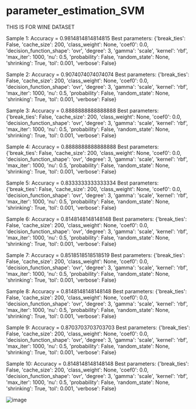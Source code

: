 # parameter_estimation_SVM

THIS IS FOR WINE DATASET


Sample 1: Accuracy = 0.9814814814814815 Best parameters: {'break_ties': False, 'cache_size': 200, 'class_weight': None, 'coef0': 0.0, 'decision_function_shape': 'ovr', 'degree': 3, 'gamma': 'scale', 'kernel': 'rbf', 'max_iter': 1000, 'nu': 0.5, 'probability': False, 'random_state': None, 'shrinking': True, 'tol': 0.001, 'verbose': False}


Sample 2: Accuracy = 0.9074074074074074 Best parameters: {'break_ties': False, 'cache_size': 200, 'class_weight': None, 'coef0': 0.0, 'decision_function_shape': 'ovr', 'degree': 3, 'gamma': 'scale', 'kernel': 'rbf', 'max_iter': 1000, 'nu': 0.5, 'probability': False, 'random_state': None, 'shrinking': True, 'tol': 0.001, 'verbose': False}


Sample 3: Accuracy = 0.8888888888888888 Best parameters: {'break_ties': False, 'cache_size': 200, 'class_weight': None, 'coef0': 0.0, 'decision_function_shape': 'ovr', 'degree': 3, 'gamma': 'scale', 'kernel': 'rbf', 'max_iter': 1000, 'nu': 0.5, 'probability': False, 'random_state': None, 'shrinking': True, 'tol': 0.001, 'verbose': False}


Sample 4: Accuracy = 0.8888888888888888 Best parameters: {'break_ties': False, 'cache_size': 200, 'class_weight': None, 'coef0': 0.0, 'decision_function_shape': 'ovr', 'degree': 3, 'gamma': 'scale', 'kernel': 'rbf', 'max_iter': 1000, 'nu': 0.5, 'probability': False, 'random_state': None, 'shrinking': True, 'tol': 0.001, 'verbose': False}



Sample 5: Accuracy = 0.8333333333333334 Best parameters: {'break_ties': False, 'cache_size': 200, 'class_weight': None, 'coef0': 0.0, 'decision_function_shape': 'ovr', 'degree': 3, 'gamma': 'scale', 'kernel': 'rbf', 'max_iter': 1000, 'nu': 0.5, 'probability': False, 'random_state': None, 'shrinking': True, 'tol': 0.001, 'verbose': False}



Sample 6: Accuracy = 0.8148148148148148 Best parameters: {'break_ties': False, 'cache_size': 200, 'class_weight': None, 'coef0': 0.0, 'decision_function_shape': 'ovr', 'degree': 3, 'gamma': 'scale', 'kernel': 'rbf', 'max_iter': 1000, 'nu': 0.5, 'probability': False, 'random_state': None, 'shrinking': True, 'tol': 0.001, 'verbose': False}



Sample 7: Accuracy = 0.8518518518518519 Best parameters: {'break_ties': False, 'cache_size': 200, 'class_weight': None, 'coef0': 0.0, 'decision_function_shape': 'ovr', 'degree': 3, 'gamma': 'scale', 'kernel': 'rbf', 'max_iter': 1000, 'nu': 0.5, 'probability': False, 'random_state': None, 'shrinking': True, 'tol': 0.001, 'verbose': False}



Sample 8: Accuracy = 0.8148148148148148 Best parameters: {'break_ties': False, 'cache_size': 200, 'class_weight': None, 'coef0': 0.0, 'decision_function_shape': 'ovr', 'degree': 3, 'gamma': 'scale', 'kernel': 'rbf', 'max_iter': 1000, 'nu': 0.5, 'probability': False, 'random_state': None, 'shrinking': True, 'tol': 0.001, 'verbose': False}



Sample 9: Accuracy = 0.8703703703703703 Best parameters: {'break_ties': False, 'cache_size': 200, 'class_weight': None, 'coef0': 0.0, 'decision_function_shape': 'ovr', 'degree': 3, 'gamma': 'scale', 'kernel': 'rbf', 'max_iter': 1000, 'nu': 0.5, 'probability': False, 'random_state': None, 'shrinking': True, 'tol': 0.001, 'verbose': False}



Sample 10: Accuracy = 0.8148148148148148 Best parameters: {'break_ties': False, 'cache_size': 200, 'class_weight': None, 'coef0': 0.0, 'decision_function_shape': 'ovr', 'degree': 3, 'gamma': 'scale', 'kernel': 'rbf', 'max_iter': 1000, 'nu': 0.5, 'probability': False, 'random_state': None, 'shrinking': True, 'tol': 0.001, 'verbose': False}



![image](https://user-images.githubusercontent.com/91751860/233149250-5bde3c63-4a9e-4a96-acac-75da539aa53b.png)
